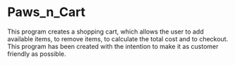 # Paws_n_Cart

This program creates a shopping cart, 
which allows the user to add available items, to remove items, 
to calculate the total cost and to checkout. 
This program has been created with the intention to make it as customer friendly as possible.
